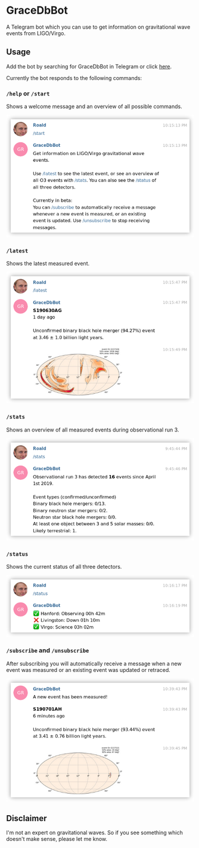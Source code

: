 # GraceDbBot
A Telegram bot which you can use to get information on gravitational wave events 
from LIGO/Virgo. 

## Usage
Add the bot by searching for GraceDbBot in Telegram or click [here](t.me/GraceDbBot).

Currently the bot responds to the following commands:

### `/help` or `/start` 
Shows a welcome message and an overview of all possible commands.

![](docs/start.png)

### `/latest`
Shows the latest measured event.

![](docs/latest.png)

### `/stats` 
Shows an overview of all measured events during observational run 3.

![](docs/stats.png)

### `/status`
Shows the current status of all three detectors.

![](docs/status.png)

### `/subscribe` and `/unsubscribe`
After subscribing you will automatically receive a message when a new event was 
measured or an existing event was updated or retraced.

![](docs/new_event.png)

## Disclaimer
I'm not an expert on gravitational waves. So if you see something which doesn't 
make sense, please let me know.